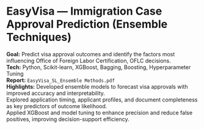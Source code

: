 # EasyVisa — Immigration Case Approval Prediction (Ensemble Techniques)

**Goal:** Predict visa approval outcomes and identify the factors most influencing Office of Foreign Labor Certification, OFLC decisions.  
**Tech:** Python, Scikit-learn, XGBoost, Bagging, Boosting, Hyperparameter Tuning  
**Report:** `EasyVisa_SL_Ensemble Methods.pdf`  
**Highlights:** Developed ensemble models to forecast visa approvals with improved accuracy and interpretability.  
Explored application timing, applicant profiles, and document completeness as key predictors of outcome likelihood.  
Applied XGBoost and model tuning to enhance precision and reduce false positives, improving decision-support efficiency.
